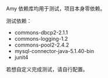Amy 依赖库均用于测试，项目本身零依赖。

测试依赖：

- commons-dbcp2-2.1.1
- commons-logging-1.2
- commons-pool2-2.4.2
- mysql-connector-java-5.1.40-bin
- junit4

若想自定义完成测试，请自行配置。